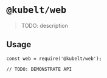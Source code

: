 # `@kubelt/web`

> TODO: description

## Usage

```
const web = require('@kubelt/web');

// TODO: DEMONSTRATE API
```
